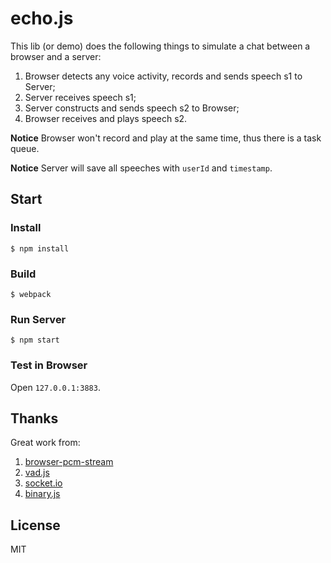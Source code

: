 # echo.js

This lib (or demo) does the following things to simulate a chat between a browser and a server:

1. Browser detects any voice activity, records and sends speech s1 to Server;
2. Server receives speech s1;
3. Server constructs and sends speech s2 to Browser;
4. Browser receives and plays speech s2.

**Notice** Browser won't record and play at the same time, thus there is a task queue.

**Notice** Server will save all speeches with `userId` and `timestamp`.

## Start

### Install

  `$ npm install`

### Build

  `$ webpack`

### Run Server

  `$ npm start`

### Test in Browser

Open `127.0.0.1:3883`.

## Thanks

Great work from:

1. [browser-pcm-stream](https://github.com/gabrielpoca/browser-pcm-stream)
2. [vad.js](https://github.com/kdavis-mozilla/vad.js)
3. [socket.io](https://socket.io/)
4. [binary.js](https://github.com/binaryjs/binaryjs)

## License

MIT
